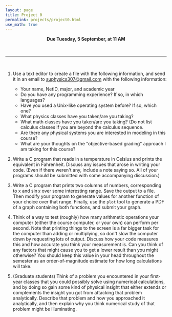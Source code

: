 ```yaml
---
layout: page
title: Project 0
permalink: projects/project0.html
use_math: true
---
```

<center>

<b>Due Tuesday, 5 September, at 11 AM</b><br>

</center>

<br>

---

<br>

1. Use a text editor to create a file with the following information, and send it in an email to suphysics307@gmail.com
with the following information:

    - Your name, NetID, major, and academic year
    - Do you have any programming experience? If so, in which languages?
    - Have you used a Unix-like operating system before? If so, which one?
    - What physics classes have you taken/are you taking?
    - What math classes have you taken/are you taking? (Do not list calculus classes if you are beyond the calculus sequence.
    - Are there any physical systems you are interested in modeling in this course?
    - What are your thoughts on the "objective-based grading" approach I am taking for this course?

2. Write a C program that reads in a temperature in Celsius and prints the equivalent in Fahrenheit.
Discuss any issues that arose in writing your code. (Even if there weren't any, include a note saying so.
All of your programs should be submitted with some accompanying discussion.)

3. Write a C program that prints two columns of numbers, corresponding to x and $\sin x$ over some
interesting range. Save the output to a file. Then modify your program to generate values for another
function of your choice over that range. Finally, use the `plot` tool to generate a PDF of a graph 
containing both functions, and submit your graph.

4. Think of a way to test (roughly) how many arithmetic operations your computer (either the course
computer, or your own) can perform per second. Note that printing things to the screen is a far bigger
task for the computer than adding or multiplying, so don't slow the computer down by requesting lots
of output. Discuss how your code measures this and how accurate you think your measurement is.
Can you think of any factors that might cause you to get a lower result than you might otherwise?
You should keep this value in your head throughout the semester as an order-of-magnitude estimate
for how long calculations will take.

5. (Graduate students) Think of a problem you encountered in your first-year classes that you could possibly solve using numerical
calculations, and by doing so gain some kind of physical insight that either extends or complements the insight you got from
attacking that problem analytically. Describe that problem and how you approached it analytically, and then explain why you think
numerical study of that problem might be illuminating.
